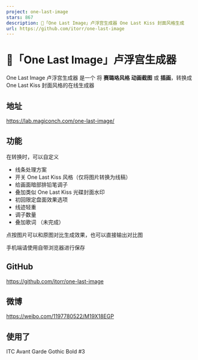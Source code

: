 ```yaml
---
project: one-last-image
stars: 867
description: 🧸「One Last Image」卢浮宫生成器 One Last Kiss 封面风格生成
url: https://github.com/itorr/one-last-image
---
```


🧸「One Last Image」卢浮宫生成器
========================

One Last Image 卢浮宫生成器 是一个 将 **赛璐珞风格** **动画截图** 或 **插画**，转换成 One Last Kiss 封面风格的在线生成器

地址
--

https://lab.magiconch.com/one-last-image/

功能
--

在转换时，可以自定义

-   线条处理方案
-   开关 One Last Kiss 风格（仅将图片转换为线稿）
-   给画面暗部排铅笔调子
-   叠加类似 One Last Kiss 光碟封面水印
-   初回限定盘面效果选项
-   线迹轻重
-   调子数量
-   叠加歌词 （未完成）

点按图片可以和原图对比生成效果，也可以直接输出对比图

手机端请使用自带浏览器进行保存

GitHub
------

https://github.com/itorr/one-last-image

微博
--

https://weibo.com/1197780522/M19X18EGP

使用了
---

ITC Avant Garde Gothic Bold #3
